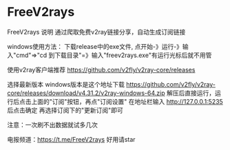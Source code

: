 # FreeV2rays
FreeV2rays 
说明
通过爬取免费v2ray链接分享，自动生成订阅链接

windows使用方法：
下载release中的exe文件,
点开始-》运行-》输入"cmd"=>"cd 到下载目录"=》输入"freev2rays.exe"有运行光标后就不用管

使用v2ray客户端推荐
https://github.com/v2fly/v2ray-core/releases

选择最新版本
windows版本是这个地址下载
https://github.com/v2fly/v2ray-core/releases/download/v4.31.2/v2ray-windows-64.zip
解压后直接运行，运行后点击上面的"订阅"按钮，再点"订阅设置" 在地址栏输入
http://127.0.0.1:5235 
后点击确定
再选择订阅下的"更新订阅"即可

注意：一次刷不出数据就试多几次

电报频道：https://t.me/FreeV2rays
好用请star

